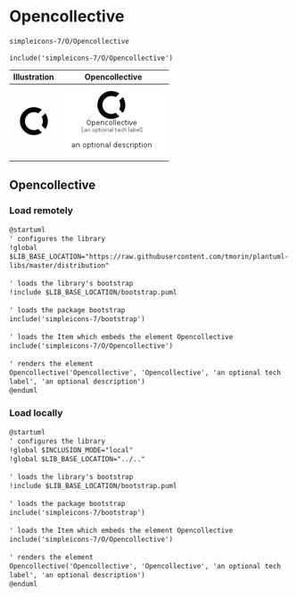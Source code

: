 # Opencollective


```text
simpleicons-7/O/Opencollective
```

```text
include('simpleicons-7/O/Opencollective')
```



| Illustration | Opencollective |
| :---: | :---: |
| ![illustration for Illustration](../../simpleicons-7/O/Opencollective.png) | ![illustration for Opencollective](../../simpleicons-7/O/Opencollective.Local.png) |




## Opencollective

### Load remotely
```plantuml
@startuml
' configures the library
!global $LIB_BASE_LOCATION="https://raw.githubusercontent.com/tmorin/plantuml-libs/master/distribution"

' loads the library's bootstrap
!include $LIB_BASE_LOCATION/bootstrap.puml

' loads the package bootstrap
include('simpleicons-7/bootstrap')

' loads the Item which embeds the element Opencollective
include('simpleicons-7/O/Opencollective')

' renders the element
Opencollective('Opencollective', 'Opencollective', 'an optional tech label', 'an optional description')
@enduml
```

### Load locally
```plantuml
@startuml
' configures the library
!global $INCLUSION_MODE="local"
!global $LIB_BASE_LOCATION="../.."

' loads the library's bootstrap
!include $LIB_BASE_LOCATION/bootstrap.puml

' loads the package bootstrap
include('simpleicons-7/bootstrap')

' loads the Item which embeds the element Opencollective
include('simpleicons-7/O/Opencollective')

' renders the element
Opencollective('Opencollective', 'Opencollective', 'an optional tech label', 'an optional description')
@enduml
```

